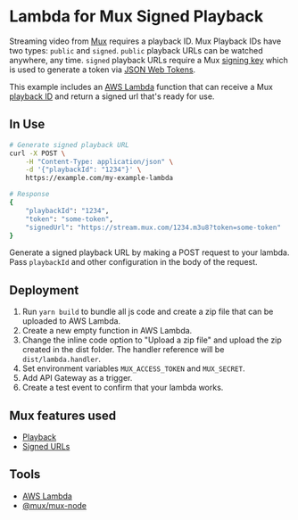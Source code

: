 # Lambda for Mux Signed Playback

Streaming video from [Mux](https://mux.com/) requires a playback ID.
Mux Playback IDs have two types: `public` and `signed`. 
`public` playback URLs can be watched anywhere, any time. 
`signed` playback URLs require a Mux [signing key](https://docs.mux.com/reference#url-signing-keys)
which is used to generate a token via [JSON Web Tokens](https://jwt.io/).

This example includes an [AWS Lambda](https://aws.amazon.com/lambda/) function that can receive a Mux [playback ID](https://docs.mux.com/reference#playback-ids)
and return a signed url that's ready for use.

## In Use
```bash
# Generate signed playback URL
curl -X POST \
    -H "Content-Type: application/json" \
    -d '{"playbackId": "1234"}' \
    https://example.com/my-example-lambda

# Response
{
    "playbackId": "1234",
    "token": "some-token",
    "signedUrl": "https://stream.mux.com/1234.m3u8?token=some-token"
}
```

Generate a signed playback URL by making a POST request to your lambda. 
Pass `playbackId` and other configuration in the body of the request.

## Deployment
1. Run `yarn build` to bundle all js code and create a zip file that can be uploaded to AWS Lambda.
2. Create a new empty function in AWS Lambda.
3. Change the inline code option to "Upload a zip file" and upload the zip created in the dist folder. 
The handler reference will be `dist/lambda.handler`.
4. Set environment variables `MUX_ACCESS_TOKEN` and `MUX_SECRET`.
5. Add API Gateway as a trigger.
6. Create a test event to confirm that your lambda works.

## Mux features used

- [Playback](https://docs.mux.com/docs/playback)
- [Signed URLs](https://docs.mux.com/docs/security-signed-urls)

## Tools

- [AWS Lambda](https://aws.amazon.com/lambda/)
- [@mux/mux-node](https://github.com/muxinc/mux-node-sdk)
